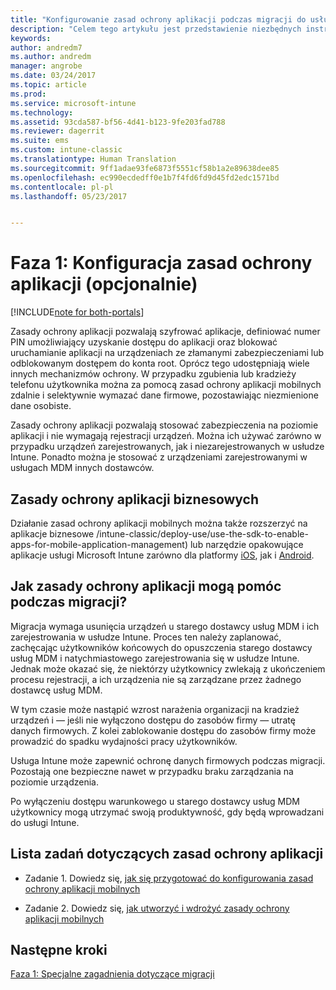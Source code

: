 ```yaml
---
title: "Konfigurowanie zasad ochrony aplikacji podczas migracji do usługi Intune | Microsoft Docs"
description: "Celem tego artykułu jest przedstawienie niezbędnych instrukcji dotyczących konfigurowania zasad ochrony aplikacji podczas migracji do usługi Intune."
keywords: 
author: andredm7
ms.author: andredm
manager: angrobe
ms.date: 03/24/2017
ms.topic: article
ms.prod: 
ms.service: microsoft-intune
ms.technology: 
ms.assetid: 93cda587-bf56-4d41-b123-9fe203fad788
ms.reviewer: dagerrit
ms.suite: ems
ms.custom: intune-classic
ms.translationtype: Human Translation
ms.sourcegitcommit: 9ff1adae93fe6873f5551cf58b1a2e89638dee85
ms.openlocfilehash: ec990ecdedff0e1b7f4fd6fd9d45fd2edc1571bd
ms.contentlocale: pl-pl
ms.lasthandoff: 05/23/2017


---
```


# <a name="phase-1-configure-app-protection-policies-optional"></a>Faza 1: Konfiguracja zasad ochrony aplikacji (opcjonalnie)

[!INCLUDE[note for both-portals](../includes/note-for-both-portals.md)]

Zasady ochrony aplikacji pozwalają szyfrować aplikacje, definiować numer PIN umożliwiający uzyskanie dostępu do aplikacji oraz blokować uruchamianie aplikacji na urządzeniach ze złamanymi zabezpieczeniami lub odblokowanym dostępem do konta root. Oprócz tego udostępniają wiele innych mechanizmów ochrony. W przypadku zgubienia lub kradzieży telefonu użytkownika można za pomocą zasad ochrony aplikacji mobilnych zdalnie i selektywnie wymazać dane firmowe, pozostawiając niezmienione dane osobiste.

Zasady ochrony aplikacji pozwalają stosować zabezpieczenia na poziomie aplikacji i nie wymagają rejestracji urządzeń. Można ich używać zarówno w przypadku urządzeń zarejestrowanych, jak i niezarejestrowanych w usłudze Intune. Ponadto można je stosować z urządzeniami zarejestrowanymi w usługach MDM innych dostawców.

## <a name="app-protection-policies-with-lob-apps"></a>Zasady ochrony aplikacji biznesowych

Działanie zasad ochrony aplikacji mobilnych można także rozszerzyć na aplikacje biznesowe /intune-classic/deploy-use/use-the-sdk-to-enable-apps-for-mobile-application-management) lub narzędzie opakowujące aplikacje usługi Microsoft Intune zarówno dla platformy [iOS](https://www.microsoft.com/download/details.aspx?id=45218&751be11f-ede8-5a0c-058c-2ee190a24fa6=True), jak i [Android](https://www.microsoft.com/download/details.aspx?id=47267).

## <a name="how-do-app-protection-policies-help-during-migration"></a>Jak zasady ochrony aplikacji mogą pomóc podczas migracji?

Migracja wymaga usunięcia urządzeń u starego dostawcy usług MDM i ich zarejestrowania w usłudze Intune. Proces ten należy zaplanować, zachęcając użytkowników końcowych do opuszczenia starego dostawcy usług MDM i natychmiastowego zarejestrowania się w usłudze Intune. Jednak może okazać się, że niektórzy użytkownicy zwlekają z ukończeniem procesu rejestracji, a ich urządzenia nie są zarządzane przez żadnego dostawcę usług MDM.

W tym czasie może nastąpić wzrost narażenia organizacji na kradzież urządzeń i — jeśli nie wyłączono dostępu do zasobów firmy — utratę danych firmowych. Z kolei zablokowanie dostępu do zasobów firmy może prowadzić do spadku wydajności pracy użytkowników.

Usługa Intune może zapewnić ochronę danych firmowych podczas migracji. Pozostają one bezpieczne nawet w przypadku braku zarządzania na poziomie urządzenia.

Po wyłączeniu dostępu warunkowego u starego dostawcy usług MDM użytkownicy mogą utrzymać swoją produktywność, gdy będą wprowadzani do usługi Intune.

## <a name="task-list-for-app-protection-policies"></a>Lista zadań dotyczących zasad ochrony aplikacji

-   Zadanie 1. Dowiedz się, [jak się przygotować do konfigurowania zasad ochrony aplikacji mobilnych](/intune-classic/deploy-use/get-ready-to-configure-mobile-app-management-policies-with-microsoft-intune)

-   Zadanie 2. Dowiedz się, [jak utworzyć i wdrożyć zasady ochrony aplikacji mobilnych](/intune-classic/deploy-use/create-and-deploy-mobile-app-management-policies-with-microsoft-intune)

## <a name="next-steps"></a>Następne kroki 

[Faza 1: Specjalne zagadnienia dotyczące migracji](/intune-classic/plan-design/migration-phase1-special-migration-considerations)

